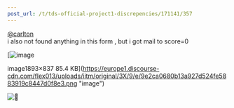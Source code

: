 ```yaml
---
post_url: /t/tds-official-project1-discrepencies/171141/357
---
```

[@carlton](/u/carlton)  
i also not found anything in this form , but i got mail to score=0  

[![image](https://europe1.discourse-cdn.com/flex013/uploads/iitm/optimized/3X/9/e/9e2ca0680b13a927d524fe5883919c8447d0f8e3_2_690x305.png)

image1893×837 85.4 KB](https://europe1.discourse-cdn.com/flex013/uploads/iitm/original/3X/9/e/9e2ca0680b13a927d524fe5883919c8447d0f8e3.png "image")

![:smiling_face_with_tear:](https://emoji.discourse-cdn.com/google/smiling_face_with_tear.png?v=14 ":smiling_face_with_tear:")